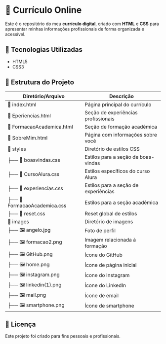 # 💼 Currículo Online

Este é o repositório do meu **currículo digital**, criado com **HTML** e **CSS** para apresentar minhas informações profissionais de forma organizada e acessível.

## 🚀 Tecnologias Utilizadas

- HTML5
- CSS3

## 📂 Estrutura do Projeto

| Diretório/Arquivo            | Descrição |
|------------------------------|-----------|
| 📄 index.html               | Página principal do currículo |
| 📄 Eperiencias.html         | Seção de experiências profissionais |
| 📄 FormacaoAcademica.html   | Seção de formação acadêmica |
| 📄 SobreMim.html            | Página com informações sobre você |
| 📁 styles                   | Diretório de estilos CSS |
| ├── 📄 boasvindas.css       | Estilos para a seção de boas-vindas |
| ├── 📄 CursoAlura.css       | Estilos específicos do curso Alura |
| ├── 📄 experiencias.css     | Estilos para a seção de experiências |
| ├── 📄 FormacaoAcademica.css | Estilos para a seção acadêmica |
| ├── 📄 reset.css            | Reset global de estilos |
| 📁 images                   | Diretório de imagens |
| ├── 🖼️ angelo.jpg          | Foto de perfil |
| ├── 🖼️ formacao2.png      | Imagem relacionada à formação |
| ├── 🖼️ GitHub.png         | Ícone do GitHub |
| ├── 🖼️ home.png           | Ícone de página inicial |
| ├── 🖼️ instagram.png      | Ícone do Instagram |
| ├── 🖼️ linkedin(1).png    | Ícone do LinkedIn |
| ├── 🖼️ mail.png           | Ícone de email |
| ├── 🖼️ smartphone.png     | Ícone de smartphone |



##  📜 Licença
Este projeto foi criado para fins pessoais e profissionais.
